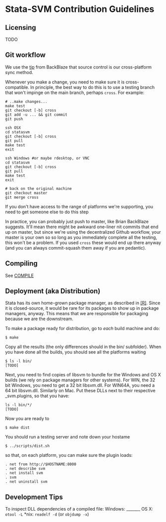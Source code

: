 Stata-SVM Contribution Guidelines
=================================


Licensing
---------

TODO


Git workflow
------------


We use the [tip](https://www.backblaze.com/blog/10-rules-for-how-to-write-cross-platform-code/) from BackBlaze that source control is our cross-platform sync method.

Whenever you make a change, you need to make sure it is cross-compatible.
In principle, the best way to do this is to use a testing branch that won't impinge on the main branch, perhaps `cross`. For example:
```
# ..make changes...
make test
git checkout [-b] cross
git add -u ... && git commit 
git push

ssh OSX
cd statasvm
git checkout [-b] cross
git pull 
make test
exit

ssh Windows #or maybe rdesktop, or VNC
cd statasvm
git checkout [-b] cross
git pull
make test
exit

# back on the original machine
git checkout master
git merge cross
```

If you don't have access to the range of platforms we're supporting, you need to get someone else to do this step

In practice, you can probably just push to master, like Brian BackBlaze suggests. It'll mean there might be awkward one-liner nit commits that end up on master,
but since we're using the decentralized Github workflow, your master is your own so so long as you immediately complete all the testing, this won't be a problem.
If you used `cross` these would end up there anyway (and you can always commit-squash them away if you are pedantic).

Compiling
---------

See [COMPILE](COMPILE.md)


Deployment (aka Distribution)
----------------------------

Stata has its own home-grown package manager, as described in [[R]](http://www.stata.com/manuals14/rnet.pdf).
Since it is closed-source, it would be rare for its packages to show up in package managers, anyway.
This means that we are responsible for packaging because we are the downstream.

To make a package ready for distribution, go to *each* build machine and do:
```
$ make
```

Copy all the results (the only differences should in the bin/ subfolder). When you have done all the builds,
you should see all the platforms waiting
```
$ ls -l bin/
[TODO]
```

Next, you need to find copies of libsvm to bundle for the Windows and OS X builds (we rely on package managers for other systems).
For WIN, the 32 bit Windows, you need to get a 32 bit libsvm.dll. For WIN64A, you need a 64 bit libsvm.dll.
Similarly on Mac.
Put these DLLs next to their respective _svm.plugins, so that you have:
```
ls -l bin/*/
[TODO]
```

Now you are ready to
```
$ make dist
```

You should run a testing server and note down your hostame
```
$ ../scripts/dist.sh
```
so that, on each platform, you can make sure the plugin loads:
```
. net from http://$HOSTNAME:8000
. net describe svm
. net install svm
. svm
. net uninstall svm
```

Development Tips
----------------

To inspect DLL dependencies of a compiled file:
Windows: _______
OS X: `otool -L`
*nix: `readelf -d` (or `objdump -x`)
